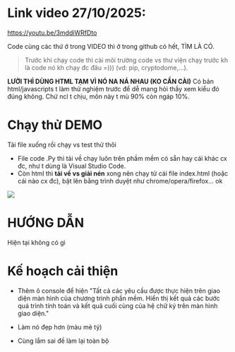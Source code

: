 # Link video 27/10/2025: 

https://youtu.be/3mddiWRfDto

Code củng các thứ ở trong VIDEO thì ở trong github có hết, TÌM LÀ CÓ. 
> Trước khi chạy code thì cài môi trường code vs thư viện chạy trước kh là code nó kh chạy đc đâu =))) (vd: pip, cryptodome,...). 

**LƯỜI THÌ DÙNG HTML TẠM VÌ NÓ NA NÁ NHAU (KO CẦN CÀI)**
Có bản html/javascripts t làm thử nghiệm trước để dễ mang hỏi thầy xem kiểu đó đúng không. Chứ ncl t chịu, môn này t mù 90% còn ngáp 10%. 

# Chạy thử DEMO
Tải file xuống rồi chạy vs test thử thôi
- File code .Py thì tải về chạy luôn trên phầm mềm có sẵn hay cái khác cx đc, như t dùng là Visual Studio Code.
- Còn html thì **tải về vs giải nén** xong nên chạy từ cái file index.html (hoặc cái nào cx đc), bật lên bằng trình duyệt như chrome/opera/firefox... ok

![](https://cdn.discordapp.com/attachments/999553766288277595/1432292010232123504/image.png?ex=69008561&is=68ff33e1&hm=486163e12b47bdf6752aef8b573cbaf220061ad6b856f9ac20e52b97a5a9d4e6&)

# HƯỚNG DẪN 

Hiện tại không có gì

# Kế hoạch cải thiện

- Thêm ô console để hiện 
"Tất cả các yêu cầu được thực hiện trên giao diện màn hình của chương trình phần mềm. 
Hiển thị kết quả các bước quá trình tính toán và kết quả cuối cùng của hệ chữ ký trên màn hình giao diện."

- Làm nó đẹp hơn (màu mè tý)
- Cùng lắm sai đề làm lại toàn bộ

